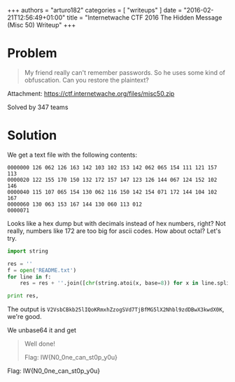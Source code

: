 +++
authors = "arturo182"
categories = [ "writeups" ]
date = "2016-02-21T12:56:49+01:00"
title = "Internetwache CTF 2016 The Hidden Message (Misc 50) Writeup"
+++

# Problem

>  My friend really can't remember passwords. So he uses some kind of obfuscation. Can you restore the plaintext?

Attachment: https://ctf.internetwache.org/files/misc50.zip

Solved by 347 teams

# Solution

We get a text file with the following contents:

~~~
0000000 126 062 126 163 142 103 102 153 142 062 065 154 111 121 157 113
0000020 122 155 170 150 132 172 157 147 123 126 144 067 124 152 102 146
0000040 115 107 065 154 130 062 116 150 142 154 071 172 144 104 102 167
0000060 130 063 153 167 144 130 060 113 012
0000071
~~~

Looks like a hex dump but with decimals instead of hex numbers, right? Not really, numbers like 172 are too big for ascii codes. How about octal? Let's try.

~~~python
import string

res = ''
f = open('README.txt')
for line in f:
    res = res + ''.join([chr(string.atoi(x, base=8)) for x in line.split(' ')[1::]])

print res,
~~~

The output is `V2VsbCBkb25lIQoKRmxhZzogSVd7TjBfMG5lX2Nhbl9zdDBwX3kwdX0K`, we're good.

We unbase64 it and get

> Well done!
>
> Flag: IW{N0_0ne_can_st0p_y0u}

Flag: IW{N0_0ne_can_st0p_y0u}